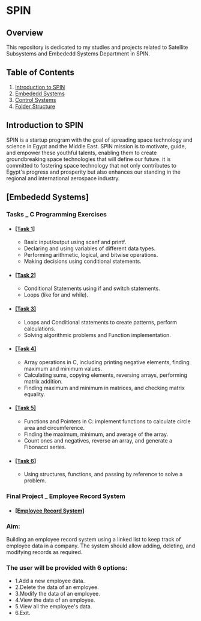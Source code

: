 # SPIN



## Overview

This repository is dedicated to my studies and projects related to Satellite Subsystems and Embededd Systems Department in SPIN. 

## Table of Contents

1. [Introduction to SPIN](#Introduction-to-SPIN)
2. [Embededd Systems](#Embededd-Systems)
3. [Control Systems](#Control-Systems)
6. [Folder Structure](#folder-structure)

   

## Introduction to SPIN

SPIN is a startup program with the goal of spreading space technology and science in Egypt and the Middle East. SPIN mission is to motivate, guide, and empower these youthful talents, enabling them to create groundbreaking space technologies that will define our future. it is committed to fostering space technology that not only contributes to Egypt's progress and prosperity but also enhances our standing in the regional and international aerospace industry.

## [Embededd Systems] 

### Tasks _ C Programming Exercises

- #### [[Task 1]](https://github.com/alaaelsawyy/SPIN/blob/44dfc3e3c42a46b623fd3e9e9ccc14c395757bc1/Tasks/Task%201.c)
   - Basic input/output using scanf and printf.
   - Declaring and using variables of different data types.
   - Performing arithmetic, logical, and bitwise operations.
   - Making decisions using conditional statements.

- #### [[Task 2]](https://github.com/alaaelsawyy/SPIN/blob/c7ddd79ea5cd3a71ad9d406e2dd880e09bc0931e/Tasks/Task%202.c)
   -  Conditional Statements using if and switch statements.
   -  Loops (like for and while).
     
- #### [[Task 3]](https://github.com/alaaelsawyy/SPIN/blob/5db1e200cf48462aa60d5df55d60e99e74f18a3b/Tasks/Task%203.c)
  -  Loops and Conditional statements to create patterns, perform calculations.
  -  Solving algorithmic problems and Function implementation.

- #### [[Task 4]](https://github.com/alaaelsawyy/SPIN/blob/4e69338d4088d0502eb084374fc07af18481dd1e/Tasks/Task%204.c)
  - Array operations in C, including printing negative elements, finding maximum and minimum values.
  - Calculating sums, copying elements, reversing arrays, performing matrix addition.
  - Finding maximum and minimum in matrices, and checking matrix equality. 

- #### [[Task 5]](https://github.com/alaaelsawyy/SPIN/blob/f0a7401185769c4b42fba766d12618480fa26daf/Tasks/Task%205.c)
  - Functions and Pointers in C: implement functions to calculate circle area and circumference.
  - Finding the maximum, minimum, and average of the array.
  - Count ones and negatives, reverse an array, and generate a Fibonacci series.

- #### [[Task 6]](https://github.com/alaaelsawyy/SPIN/blob/0bf23eab4a16aac9065454fd22d97d518c7fcf2e/Tasks/Task%206.c)
  - Using structures, functions, and passing by reference to solve a problem.


### Final Project _ Employee Record System
- #### [[Employee Record System]](https://github.com/alaaelsawyy/SPIN/blob/f0a7401185769c4b42fba766d12618480fa26daf/Tasks/Task%205.c)
### Aim: 

Building an employee record system using a linked list to keep track of employee data in a company. The system should allow adding, deleting, and modifying records as required.
### The user will be provided with 6 options:
- 1.Add a new employee data.
- 2.Delete the data of an employee. 
- 3.Modify the data of an employee. 
- 4.View the data of an employee.
- 5.View all the employee's data.
- 6.Exit.
